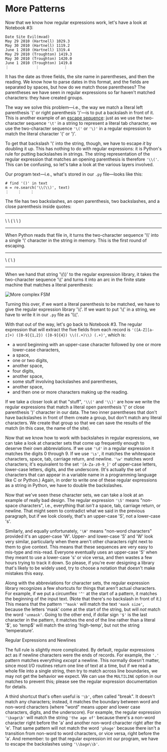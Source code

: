 # More Patterns

Now that we know how regular expressions work, let's have a look at
Notebook \#3:

    Date Site Evil(mvad)
    May 29 2010 (Hartnell) 1029.3
    May 30 2010 (Hartnell) 1119.2
    June 1 2010 (Hartnell) 1319.4
    May 29 2010 (Troughton) 1419.3
    May 30 2010 (Troughton) 1420.0
    June 1 2010 (Troughton) 1419.8
    ⋮            ⋮           ⋮

It has the date as three fields, the site name in parentheses, and then
the reading. We know how to parse dates in this format, and the fields
are separated by spaces, but how do we match those parentheses? The
parentheses we have seen in regular expressions so far haven't matched
characters: they have created groups.

The way we solve this problem—i.e., the way we match a literal left
parenthesis '(' or right parenthesis ')'—is to put a backslash in front
of it. This is another example of an [escape
sequence](glossary.html#escape-sequence): just as we use the
two-character sequence `'\t'` in a string to represent a literal tab
character, we use the two-character sequence `'\('` or `'\)'` in a
regular expression to match the literal character '(' or ')'.

To get that backslash '\\' into the string, though, we have to escape
*it* by doubling it up. This has nothing to do with regular expressions:
it is Python's rule for putting backslashes in strings. The string
representation of the regular expression that matches an opening
parenthesis is therefore `'\\('`. This can be confusing, so let's take a
look at the various layers involved.

Our program text—i.e., what's stored in our `.py` file—looks like this:

    # find '()' in text
    m = re.search('\\(\\)', text)
    ⋮    ⋮    ⋮

The file has two backslashes, an open parenthesis, two backslashes, and
a close parenthesis inside quotes:

  ---- ---- --- ---- ---- ---
  \\   \\   (   \\   \\   )
  ---- ---- --- ---- ---- ---

When Python reads that file in, it turns the two-character sequence
'\\\\' into a single '\\' character in the string in memory. This is the
first round of escaping.

  ---- --- ---- ---
  \\   (   \\   )
  ---- --- ---- ---

When we hand that string '\\(\\)' to the regular expression library, it
takes the two-character sequence '\\(' and turns it into an arc in the
finite state machine that matches a literal parenthesis:

![More complex FSM](../img/regexp/fsm-match-parentheses.png)

Turning this over, if we want a literal parenthesis to be matched, we
have to give the regular expression library '\\('. If we want to put
'\\(' in a string, we have to write it in our `.py` file as '\\\\('.

With that out of the way, let's go back to Notebook \#3. The regular
expression that will extract the five fields from each record is
`'([A-Z][a-z]+) ([0-9]{1,2}) ([0-9]{4}) \\((.+)\\) (.+)'`, which is:

-   a word beginning with an upper-case character followed by one or
    more lower-case characters,
-   a space,
-   one or two digits,
-   another space,
-   four digits,
-   another space,
-   some stuff involving backslashes and parentheses,
-   another space,
-   and then one or more characters making up the reading.

If we take a closer look at that "stuff", `'\\('` and `'\\)'` are how we
write the regular expressions that match a literal open parenthesis '('
or close parenthesis ')' character in our data. The two inner
parentheses that don't have backslashes in front of them create a group,
but don't match any literal characters. We create that group so that we
can save the results of the match (in this case, the name of the site).

Now that we know how to work with backslahes in regular expressions, we
can take a look at character sets that come up frequently enough to
deserve their own abbreviations. If we use `'\d'` in a regular
expression it matches the digits 0 through 9. If we use `'\s'`, it
matches the whitespace characters, space, tab, carriage return, and
newline. `'\w'` matches word characters; it's equivalent to the set
`'[A-Za-z0-9_]'` of upper-case letters, lower-case letters, digits, and
the underscore. (It's actually the set of characters that can appear in
a variable name in a programming language like C or Python.) Again, in
order to write one of these regular expressions as a string in Python,
we have to double the backslashes.

Now that we've seen these character sets, we can take a look at an
example of really bad design. The regular expression `'\S'` means
"non-space characters", i.e., everything that *isn't* a space, tab,
carriage return, or newline. That might seem to contradict what we said
in the previous paragraph, but if we look closely, that's an upper-case
'S', not a lower-case 's'.

Similarly, and equally unfortunately, `'\W'` means "non-word characters"
provided it's an upper-case 'W'. Upper- and lower-case 'S' and 'W' look
very similar, particularly when there aren't other characters right next
to them to give context. This means that these sequences are very easy
to mis-type and mis-read. Everyone eventually uses an upper-case 'S'
when they meant to use a lower-case 's' or vice versa, and then wastes a
few hours trying to track it down. So please, if you're ever designing a
library that's likely to be widely used, try to choose a notation that
doesn't make mistakes this easy.

Along with the abbreviations for character sets, the regular expression
library recognizes a few shortcuts for things that aren't actual
characters. For example, if we put a circumflex `'^'` at the start of a
pattern, it matches the beginning of the input text. (Note that there's
no backslash in front of it.) This means that the pattern `'^mask'` will
match the text `'mask size'`, because the letters 'mask' come at the
start of the string, but will *not* match the word `'unmask'`. Going to
the other end, if dollar sign `'$'` is the last character in the
pattern, it matches the end of the line rather than a literal '\$', so
'temp\$' will match the string 'high-temp', but not the string
'temperature'.

Regular Expressions and Newlines

The full rule is slightly more complicated. By default, regular
expressions act as if newline characters were the ends of records. For
example, the `'.'` pattern matches everything *except* a newline. This
normally doesn't matter, since most I/O routines return one line of text
at a time, but if we read a whole file into a single string, then try to
match across line boundaries, we may not get the behavior we expect. We
can use the `MULTILINE` option in our matches to prevent this; please
see the regular expression documentation for details.

A third shortcut that's often useful is `'\b'`, often called "break". It
doesn't match any characters; instead, it matches the boundary between
word and non-word characters (where "word" means upper and lower case
characters, digits, and the underscore). For example, the regular
expression `'\bage\b'` will match the string `'the age of'` because
there's a non-word character right before the 'a' and another non-word
character right after the 'e'. That same pattern will not match the word
`'phage'` because there isn't a transition from non-word to word
characters, or vice versa, right before the 'a'. And remember: to get
that regular expression int our program, we have to escape the
backslashes using `'\\bage\\b'`.
